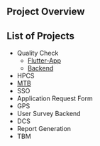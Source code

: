 ## Project Overview

## List of Projects
- Quality Check
  - [Flutter-App](https://github.com/tieindia/qc_app)
  - [Backend](https://github.com/tieindia/Toyota-API-Codebase)
- HPCS
- [MTB](https://github.com/tieindia/mtb)
- SSO
- Application Request Form
- GPS
- User Survey Backend
- DCS
- Report Generation
- TBM

<!--

**Here are some ideas to get you started:**

🙋‍♀️ A short introduction - what is your organization all about?
🌈 Contribution guidelines - how can the community get involved?
👩‍💻 Useful resources - where can the community find your docs? Is there anything else the community should know?
🍿 Fun facts - what does your team eat for breakfast?
🧙 Remember, you can do mighty things with the power of [Markdown](https://docs.github.com/github/writing-on-github/getting-started-with-writing-and-formatting-on-github/basic-writing-and-formatting-syntax)
-->
